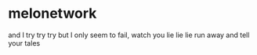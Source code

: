 # melonetwork
and I try try try but I only seem to fail, watch you lie lie lie run away and tell your tales
